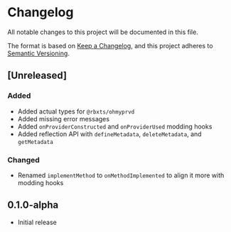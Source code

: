 # Changelog

All notable changes to this project will be documented in this file.

The format is based on [Keep a Changelog](https://keepachangelog.com/en/1.1.0/),
and this project adheres to [Semantic Versioning](https://semver.org/spec/v2.0.0.html).

## [Unreleased]

### Added

- Added actual types for `@rbxts/ohmyprvd`
- Added missing error messages
- Added `onProviderConstructed` and `onProviderUsed` modding hooks
- Added reflection API with `defineMetadata`, `deleteMetadata`, and
  `getMetadata`

### Changed

- Renamed `implementMethod` to `onMethodImplemented` to align it more with
  modding hooks

## 0.1.0-alpha

- Initial release

